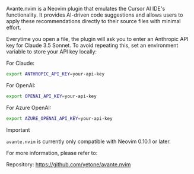 Avante.nvim is a Neovim plugin that emulates the Cursor AI IDE's functionality. It provides AI-driven code suggestions and allows users to apply these recommendations directly to their source files with minimal effort.

Everytime you open a file, the plugin will ask you to enter an Anthropic API key for Claude 3.5 Sonnet. To avoid repeating this, set an environment variable to store your API key locally:

For Claude:

```sh
export ANTHROPIC_API_KEY=your-api-key
```

For OpenAI:

```sh
export OPENAI_API_KEY=your-api-key
```

For Azure OpenAI:

```sh
export AZURE_OPENAI_API_KEY=your-api-key
```

> [!IMPORTANT]
>
> `avante.nvim` is currently only compatible with Neovim 0.10.1 or later.

For more information, please refer to:

Repository: <https://github.com/yetone/avante.nvim>
